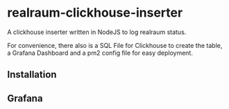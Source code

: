 # realraum-clickhouse-inserter
A clickhouse inserter written in NodeJS to log realraum status.

For convenience, there also is a SQL File for Clickhouse to create the table, a Grafana Dashboard and a pm2 config file for easy deployment.

## Installation

## Grafana

